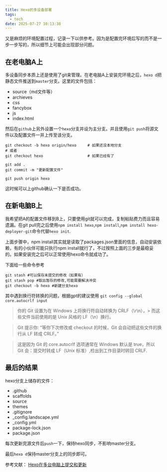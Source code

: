```yaml
---
title: Hexo的多设备部署
tags:
  - tech
date: 2025-07-27 10:13:38
---
```



又是麻烦的环境配置过程，记录一下以供参考。因为是配置完环境后写的而不是一步一步写的，所以细节上可能会出现部分问题。

## 在老电脑A上

多设备同步本质上还是使用了git来管理。在老电脑A上安装完环境之后，`hexo d`把静态文件推送到`master`分支。这里的文件包括：
- source（md文件等）
- archieves
- css
- fancybox
- js
- index.html

然后在`github`上另外设置一个`hexo`分支并设为主分支。并且使用`git push`将源文件以及配置文件一并上传至该分支。
```
git checkout -b hexo origin/hexo     # 如果还没本地分支
# 或者
git checkout hexo                    # 如果已经有了
```

```
git add .
git commit -m "更新配置文件"
```

```
git push origin hexo
```
这时候可以上github确认一下是否成功。

## 在新电脑B上

我希望把A的配置文件移到B上，只要使用git就可以完成，复制粘贴费力而且容易遗漏。在git pull完之后使用`npm install hexo`,`npm install`,`npm install hexo-deployer-git`命令代替`hexo init`.

上面步骤中，npm install其实就是读取了packages.json里面的信息，自动安装依赖，有的小伙伴可能只执行npm install就行了，不过按照上面的三步是最稳妥的。如果安装完之后可以正常使用hexo命令就成功了。

下面给一些命令参考
```
git stash #可以保存未提交的修改（如果有）
git stash pop #取出暂存的修改,可能需要解决冲突
git checkout -b hexo #新建分支hexo

```
其中遇到换行符转换的问题，根据gpt的建议使用
`git config --global core.autocrlf input`

> 你的 Git 设置为在 Windows 上将换行符自动转换为 CRLF（\r\n），> 而这些文件当前使用的是 Unix 风格的 LF（\n）换行。

> Git 提示你: “等你下次修改或 checkout 的时候，Git 会自动把这些文件的换行从 LF 转成 CRLF。”

> 这是因为 Git 的 core.autocrlf 选项通常在 Windows 默认是 true，所以 Git 会：提交时转成 LF（Unix 标准）,检出到工作目录时转回 CRLF.

## 最后的结果

hexo分支上储存的文件：
- .github
- scaffolds
- source
- themes
- .gitignore
- _config.landscape.yml
- _config.yml
- package-lock.json
- package.json

每次更新完源文件后`push`一下，保持hexo同步，不影响master分支。

最后`hexo d`保持master分支上的同步即可。

参考文献：
[Hexo在多台电脑上提交和更新](https://blog.csdn.net/K1052176873/article/details/122879462)